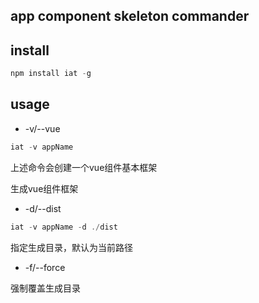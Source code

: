 ## app component skeleton commander

## install

```js
npm install iat -g
```

## usage

* -v/--vue

```js
iat -v appName
```
上述命令会创建一个vue组件基本框架

生成vue组件框架

* -d/--dist

```js
iat -v appName -d ./dist
```

指定生成目录，默认为当前路径

* -f/--force

强制覆盖生成目录